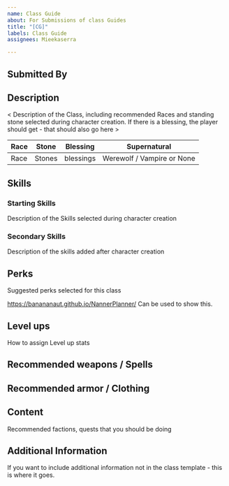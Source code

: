 ```yaml
---
name: Class Guide
about: For Submissions of class Guides
title: "[CG]"
labels: Class Guide
assignees: Mieekaserra

---
```


## Submitted By

## Description

< Description of the Class, including recommended Races and standing stone selected during character creation. If there is a blessing, the player should get - that should also go here >

Race | Stone | Blessing | Supernatural
|--|--|--|--|
Race | Stones | blessings | Werewolf / Vampire or None

## Skills

### Starting Skills
Description of the Skills selected during character creation

### Secondary Skills

Description of the skills added after character creation

## Perks

Suggested perks selected for this class

https://banananaut.github.io/NannerPlanner/ Can be used to show this.

## Level ups

How to assign Level up stats

## Recommended weapons / Spells

## Recommended armor / Clothing

## Content 

Recommended factions, quests that you should be doing

## Additional Information

If you want to include additional information not in the class template - this is where it goes.
